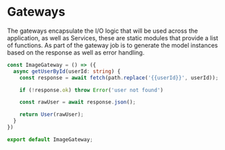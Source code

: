 # Gateways

The gateways encapsulate the I/O logic that will be used across the application, as well as Services, these are static modules that provide a list of functions.
As part of the gateway job is to generate the model instances based on the response as well as error handling.

```ts
const ImageGateway = () => ({
  async getUserById(userId: string) {
    const response = await fetch(path.replace('{{userId}}', userId));

    if (!response.ok) throw Error('user not found')

    const rawUser = await response.json();

    return User(rawUser);
  }
})

export default ImageGateway;
```

